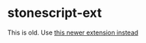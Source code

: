 # stonescript-ext

This is old. Use [this newer extension instead](https://marketplace.visualstudio.com/items?itemName=Catalyst-42.c42-stonescript)
